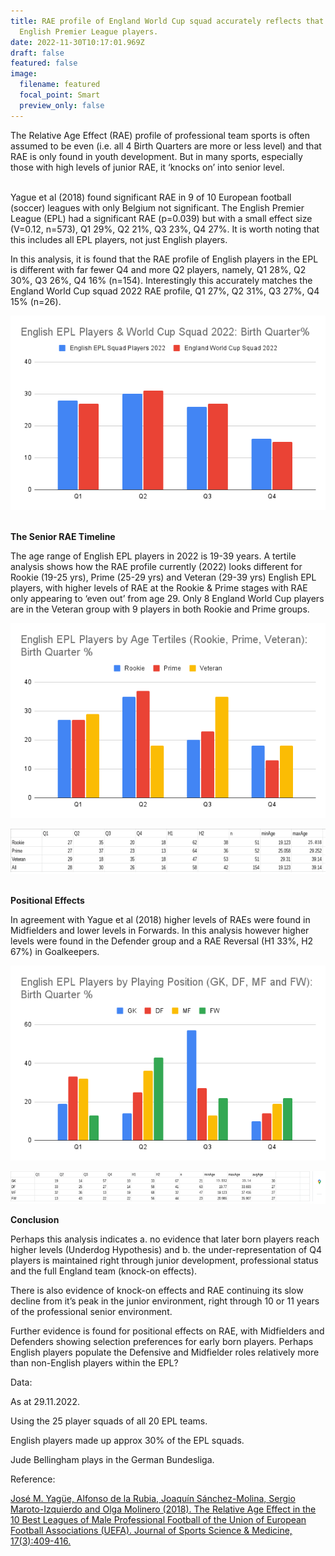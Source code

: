 ```yaml
---
title: RAE profile of England World Cup squad accurately reflects that of
  English Premier League players.
date: 2022-11-30T10:17:01.969Z
draft: false
featured: false
image:
  filename: featured
  focal_point: Smart
  preview_only: false
---
```

<meta name="twitter:card" content="summary_large\\_image" />
<meta name="twitter:site" content="@nothirdman" />
<meta name="twitter:title" content="RAE profile of England World Cup squad accurately reflects that of English Premier League players." />
<meta name="twitter:description" content="The RAE profile of the England football (soccer) squad at the World Cup 2022 is the same as the cohort of players from where they are selected, the English Premier League." />
<meta name="twitter:image" content="https://onemoresummer.co.uk/post/rae-profile-of-england-world-cup-squad-accurately-reflects-that-of-english-premier-league-players/\\[English EPL Players & World Cup Squad 2022\\_ Birth Quarter%](https://docs.google.com/spreadsheets/u/0/d/1lPs11vNmqVaSZGdWBGb2IIL3mJ_pTfN-t-bUDsjyeso/embed/oimg?id=1lPs11vNmqVaSZGdWBGb2IIL3mJ_pTfN-t-bUDsjyeso&oid=472163325&disposition=ATTACHMENT&bo=false&filetype=png&zx=o498m41f205o).png" />

The Relative Age Effect (RAE) profile of professional team sports is often assumed to be even (i.e. all 4 Birth Quarters are more or less level) and that RAE is only found in youth development. But in many sports, especially those with high levels of junior RAE, it ‘knocks on’ into senior level.

\
Yague et al (2018) found significant RAE in 9 of 10 European football (soccer) leagues with only Belgium not significant. The English Premier League (EPL) had a significant RAE (p=0.039) but with a small effect size (V=0.12, n=573), Q1 29%, Q2 21%, Q3 23%, Q4 27%. It is worth noting that this includes all EPL players, not just English players.

In this analysis, it is found that the RAE profile of English players in the EPL is different with far fewer Q4 and more Q2 players, namely, Q1 28%, Q2 30%, Q3 26%, Q4 16% (n=154). Interestingly this accurately matches the England World Cup squad 2022 RAE profile, Q1 27%, Q2 31%, Q3 27%, Q4 15% (n=26).

![](english-epl-players-world-cup-squad-2022_-birth-quarter-.png)

**\
The Senior RAE Timeline**

The age range of English EPL players in 2022 is 19-39 years. A tertile analysis shows how the RAE profile currently (2022) looks different for Rookie (19-25 yrs), Prime (25-29 yrs) and Veteran (29-39 yrs) English EPL players, with higher levels of RAE at the Rookie & Prime stages with RAE only appearing to ‘even out’ from age 29. Only 8 England World Cup players are in the Veteran group with 9 players in both Rookie and Prime groups.

![](english-epl-players-by-age-tertiles-rookie-prime-veteran-_-birth-quarter-.png)

![](enlish-epl-players-by-age-tertile.png)

**\
Positional Effects**

In agreement with Yague et al (2018) higher levels of RAEs were found in Midfielders and lower levels in Forwards. In this analysis however higher levels were found in the Defender group and a RAE Reversal (H1 33%, H2 67%) in Goalkeepers.

![](english-epl-players-by-playing-position-gk-df-mf-and-fw-_-birth-quarter-.png)

![](english-epl-players-by-playing-position.png)

**Conclusion**

Perhaps this analysis indicates a. no evidence that later born players reach higher levels (Underdog Hypothesis) and b. the under-representation of Q4 players is maintained right through junior development, professional status and the full England team (knock-on effects).

There is also evidence of knock-on effects and RAE continuing its slow decline from it’s peak in the junior environment, right through 10 or 11 years of the professional senior environment.

Further evidence is found for positional effects on RAE, with Midfielders and Defenders showing selection preferences for early born players. Perhaps English players populate the Defensive and Midfielder roles relatively more than non-English players within the EPL?

Data:

As at 29.11.2022.

Using the 25 player squads of all 20 EPL teams.

English players made up approx 30% of the EPL squads.

Jude Bellingham plays in the German Bundesliga.

R﻿eference:

[José M. Yagüe, Alfonso de la Rubia, Joaquín Sánchez-Molina, Sergio Maroto-Izquierdo and Olga Molinero (2018). The Relative Age Effect in the 10 Best Leagues of Male Professional Football of the Union of European Football Associations (UEFA). Journal of Sports Science & Medicine, 17(3):409-416.](https://www.researchgate.net/publication/327102179_The_Relative_Age_Effect_in_the_10_Best_Leagues_of_Male_Professional_Football_of_the_Union_of_European_Football_Associations_UEFA)